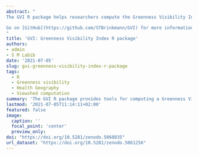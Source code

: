 ```yaml
---
abstract: "
The GVI R package helps researchers compute the Greenness Visibility Index (GVI) presented by [Labib, Huck and Lindley (2021)](https://doi.org/10.1016/j.scitotenv.2020.143050). The GVI is calculated using a Digital Surface Model (DSM), Digital Terrain Model (DTM) and Greenness Raster. GVI is written in C++ to provide fast and light weighted functionality.

Go on [GitHub](https://github.com/STBrinkmann/GVI) for more information.
"
title: 'GVI: Greenness Visibility Index R package'
authors:
- admin
- S M Labib
date: '2021-07-05'
slug: gvi-greenness-visibility-index-r-package
tags:
  - R
  - Greenness visibility
  - Health Geography
  - Viewshed computation
summary: 'The GVI R package provides tools for computing a Greenness Visibility Index (GVI) surface from a DSM, DTM and Greenness Surface.'
lastmod: '2021-07-05T11:14:11+02:00'
featured: false
image:
  caption: ''
  focal_point: 'center'
  preview_only:
doi: "https://doi.org/10.5281/zenodo.5068835"
url_dataset: "https://doi.org/10.5281/zenodo.5061256"
---
```

